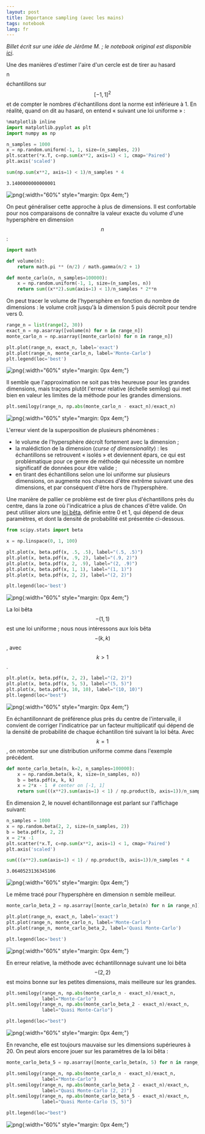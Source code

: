 ```yaml
---
layout: post
title: Importance sampling (avec les mains)
tags: notebook
lang: fr
---
```


*Billet écrit sur une idée de Jérôme M. ; le notebook original est disponible [ici](https://github.com/xoolive/xoolive.github.io/raw/master/notebooks/2017-05-11-importance-sampling.ipynb)*.

Une des manières d'estimer l'aire d'un cercle est de tirer au hasard $$$$n$$$$ échantillons sur $$[-1, 1]^2$$ et de compter le nombres d'échantillons dont la norme est inférieure à 1. En réalité, quand on dit au hasard, on entend « suivant une loi uniforme » :


```python
%matplotlib inline
import matplotlib.pyplot as plt
import numpy as np

n_samples = 1000
x = np.random.uniform(-1, 1, size=(n_samples, 2))
plt.scatter(*x.T, c=np.sum(x**2, axis=1) < 1, cmap='Paired')
plt.axis('scaled')

sum(np.sum(x**2, axis=1) < 1)/n_samples * 4
```




    3.1400000000000001




![png](/images/importance-sampling_1_1.png){:width="60%" style="margin: 0px 4em;"}


On peut généraliser cette approche à plus de dimensions. Il est confortable pour nos comparaisons de connaître la valeur exacte du volume d'une hypersphère en dimension $$n$$:


```python
import math

def volume(n):
    return math.pi ** (n/2) / math.gamma(n/2 + 1)

def monte_carlo(n, n_samples=100000):
    x = np.random.uniform(-1, 1, size=(n_samples, n))
    return sum((x**2).sum(axis=1) < 1)/n_samples * 2**n
```

On peut tracer le volume de l'hypersphère en fonction du nombre de dimensions : le volume croît jusqu'à la dimension 5 puis décroît pour tendre vers 0.


```python
range_n = list(range(2, 30))
exact_n = np.asarray([volume(n) for n in range_n])
monte_carlo_n = np.asarray([monte_carlo(n) for n in range_n])

plt.plot(range_n, exact_n, label='exact')
plt.plot(range_n, monte_carlo_n, label='Monte-Carlo')
plt.legend(loc='best')
```


![png](/images/importance-sampling_5_1.png){:width="60%" style="margin: 0px 4em;"}


Il semble que l'approximation ne soit pas très heureuse pour les grandes dimensions, mais traçons plutôt l'erreur relative (échelle semilog) qui met bien en valeur les limites de la méthode pour les grandes dimensions.


```python
plt.semilogy(range_n, np.abs(monte_carlo_n - exact_n)/exact_n)
```



![png](/images/importance-sampling_7_1.png){:width="60%" style="margin: 0px 4em;"}


L'erreur vient de la superposition de plusieurs phénomènes :

 - le volume de l'hypersphère décroît fortement avec la dimension ;
 - la malédiction de la dimension (*curse of dimensionality*) : les échantillons se retrouvent « isolés » et deviennent épars, ce qui est problématique pour ce genre de méthode qui nécessite un nombre significatif de données pour être valide ;
 - en tirant des échantillons selon une loi uniforme sur plusieurs dimensions, on augmente nos chances d'être extrême suivant une des dimensions, et par conséquent d'être hors de l'hypersphère.
 
Une manière de pallier ce problème est de tirer plus d'échantillons près du centre, dans la zone où l'indicatrice a plus de chances d'être valide. On peut utiliser alors une [loi bêta](https://fr.wikipedia.org/wiki/Loi_b%C3%AAta), définie entre 0 et 1, qui dépend de deux paramètres, et dont la densité de probabilité est présentée ci-dessous.


```python
from scipy.stats import beta

x = np.linspace(0, 1, 100)

plt.plot(x, beta.pdf(x, .5, .5), label="(.5, .5)")
plt.plot(x, beta.pdf(x, .9, 2), label="(.9, 2)")
plt.plot(x, beta.pdf(x, 2, .9), label="(2, .9)")
plt.plot(x, beta.pdf(x, 1, 1), label="(1, 1)")
plt.plot(x, beta.pdf(x, 2, 2), label="(2, 2)")

plt.legend(loc='best')
```


![png](/images/importance-sampling_9_1.png){:width="60%" style="margin: 0px 4em;"}


La loi bêta$$-(1, 1)$$ est une loi uniforme ; nous nous intéressons aux lois bêta$$-(k, k)$$, avec $$k > 1$$.


```python
plt.plot(x, beta.pdf(x, 2, 2), label="(2, 2)")
plt.plot(x, beta.pdf(x, 5, 5), label="(5, 5)")
plt.plot(x, beta.pdf(x, 10, 10), label="(10, 10)")
plt.legend(loc="best")
```


![png](/images/importance-sampling_11_1.png){:width="60%" style="margin: 0px 4em;"}


En échantillonnant de préférence plus près du centre de l'intervalle, il convient de corriger l'indicatrice par un facteur multiplicatif qui dépend de la densité de probabilité de chaque échantillon tiré suivant la loi bêta. Avec $$k=1$$, on retombe sur une distribution uniforme comme dans l'exemple précédent.


```python
def monte_carlo_beta(n, k=2, n_samples=100000):
    x = np.random.beta(k, k, size=(n_samples, n))
    b = beta.pdf(x, k, k)
    x = 2*x - 1  # center on [-1, 1]
    return sum(((x**2).sum(axis=1) < 1) / np.product(b, axis=1))/n_samples * 2**n 
```

En dimension 2, le nouvel échantillonnage est parlant sur l'affichage suivant:


```python
n_samples = 1000
x = np.random.beta(2, 2, size=(n_samples, 2))
b = beta.pdf(x, 2, 2)
x = 2*x -1
plt.scatter(*x.T, c=np.sum(x**2, axis=1) < 1, cmap='Paired')
plt.axis('scaled')

sum(((x**2).sum(axis=1) < 1) / np.product(b, axis=1))/n_samples * 4
```




    3.0640523136345106




![png](/images/importance-sampling_15_1.png){:width="60%" style="margin: 0px 4em;"}


Le même tracé pour l'hypersphère en dimension n semble meilleur.


```python
monte_carlo_beta_2 = np.asarray([monte_carlo_beta(n) for n in range_n])

plt.plot(range_n, exact_n, label='exact')
plt.plot(range_n, monte_carlo_n, label='Monte-Carlo')
plt.plot(range_n, monte_carlo_beta_2, label='Quasi Monte-Carlo')

plt.legend(loc='best')
```

![png](/images/importance-sampling_17_1.png){:width="60%" style="margin: 0px 4em;"}


En erreur relative, la méthode avec échantillonnage suivant une loi bêta$$-(2, 2)$$ est moins bonne sur les petites dimensions, mais meilleure sur les grandes.


```python
plt.semilogy(range_n, np.abs(monte_carlo_n - exact_n)/exact_n,
             label="Monte-Carlo")
plt.semilogy(range_n, np.abs(monte_carlo_beta_2 - exact_n)/exact_n,
             label="Quasi Monte-Carlo")

plt.legend(loc="best")
```


![png](/images/importance-sampling_19_1.png){:width="60%" style="margin: 0px 4em;"}


En revanche, elle est toujours mauvaise sur les dimensions supérieures à 20. On peut alors encore jouer sur les paramètres de la loi bêta :


```python
monte_carlo_beta_5 = np.asarray([monte_carlo_beta(n, 5) for n in range_n])

plt.semilogy(range_n, np.abs(monte_carlo_n - exact_n)/exact_n,
             label="Monte-Carlo")
plt.semilogy(range_n, np.abs(monte_carlo_beta_2 - exact_n)/exact_n,
             label="Quasi Monte-Carlo (2, 2)")
plt.semilogy(range_n, np.abs(monte_carlo_beta_5 - exact_n)/exact_n,
             label="Quasi Monte-Carlo (5, 5)")

plt.legend(loc="best")
```



![png](/images/importance-sampling_21_1.png){:width="60%" style="margin: 0px 4em;"}


